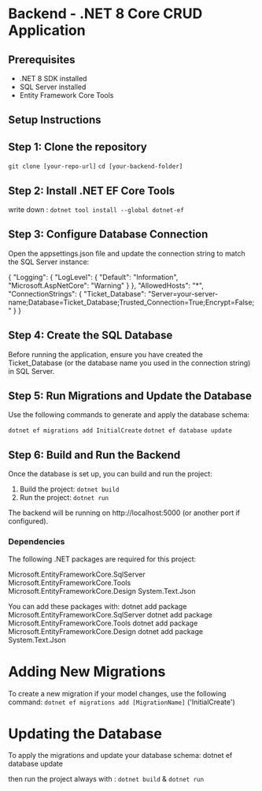 # Backend - .NET 8 Core CRUD Application

## Prerequisites
- .NET 8 SDK installed
- SQL Server installed
- Entity Framework Core Tools

## Setup Instructions

## Step 1: Clone the repository
`git clone [your-repo-url]`
`cd [your-backend-folder]`

## Step 2: Install .NET EF Core Tools
write down : `dotnet tool install --global dotnet-ef`

## Step 3: Configure Database Connection
Open the appsettings.json file and update the connection string to match the SQL Server instance:

{
  "Logging": {
    "LogLevel": {
      "Default": "Information",
      "Microsoft.AspNetCore": "Warning"
    }
  },
  "AllowedHosts": "*",
  "ConnectionStrings": {
    "Ticket_Database": "Server=your-server-name;Database=Ticket_Database;Trusted_Connection=True;Encrypt=False;"
  }
}

## Step 4: Create the SQL Database
Before running the application, ensure you have created the Ticket_Database (or the database name you used in the connection string) in SQL Server.

## Step 5: Run Migrations and Update the Database
Use the following commands to generate and apply the database schema:

`dotnet ef migrations add InitialCreate`
`dotnet ef database update`

## Step 6: Build and Run the Backend
Once the database is set up, you can build and run the project:

1. Build the project:
`dotnet build`
2. Run the project:
`dotnet run`

The backend will be running on http://localhost:5000 (or another port if configured).

### Dependencies
The following .NET packages are required for this project:

Microsoft.EntityFrameworkCore.SqlServer
Microsoft.EntityFrameworkCore.Tools
Microsoft.EntityFrameworkCore.Design
System.Text.Json

You can add these packages with:
dotnet add package Microsoft.EntityFrameworkCore.SqlServer
dotnet add package Microsoft.EntityFrameworkCore.Tools
dotnet add package Microsoft.EntityFrameworkCore.Design
dotnet add package System.Text.Json

# Adding New Migrations
To create a new migration if your model changes, use the following command:
`dotnet ef migrations add [MigrationName]` ('InitialCreate')

# Updating the Database
To apply the migrations and update your database schema:
dotnet ef database update

then run the project always with : `dotnet build` & `dotnet run`

